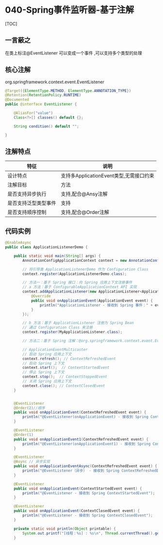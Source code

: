 # 040-Spring事件监听器-基于注解

[TOC]

## 一言蔽之

在类上标注@EventListener 可以变成一个事件 ,可以支持多个类型的处理

## 核心注解

org.springframework.context.event.EventListener

```java
@Target({ElementType.METHOD, ElementType.ANNOTATION_TYPE})
@Retention(RetentionPolicy.RUNTIME)
@Documented
public @interface EventListener {

	@AliasFor("value")
	Class<?>[] classes() default {};

	String condition() default "";

}
```

## 注解特点

| 特征                 | 说明                                    |
| -------------------- | --------------------------------------- |
| 设计特点             | 支持多ApplicationEvent类型,无需接口约束 |
| 注解目标             | 方法                                    |
| 是否支持异步执行     | 支持,配合@Ansy注解                      |
| 是否支持泛型类型事件 | 支持                                    |
| 是否支持顺序控制     | 支持,配合@Order注解                     |

## 代码实例

```java
@EnableAsync
public class ApplicationListenerDemo {

    public static void main(String[] args) {
        AnnotationConfigApplicationContext context = new AnnotationConfigApplicationContext();

        // 将引导类 ApplicationListenerDemo 作为 Configuration Class
        context.register(ApplicationListenerDemo.class);

        // 方法一：基于 Spring 接口：向 Spring 应用上下文注册事件
        // a 方法：基于 ConfigurableApplicationContext API 实现
        context.addApplicationListener(new ApplicationListener<ApplicationEvent>() {
            @Override
            public void onApplicationEvent(ApplicationEvent event) {
                println("ApplicationListener - 接收到 Spring 事件：" + event);
            }
        });

        // b 方法：基于 ApplicationListener 注册为 Spring Bean
        // 通过 Configuration Class 来注册
        context.register(MyApplicationListener.class);

        // 方法二：基于 Spring 注解：@org.springframework.context.event.EventListener

        // ApplicationEventMulticaster
        // 启动 Spring 应用上下文
        context.refresh(); // ContextRefreshedEvent
        // 启动 Spring 上下文
        context.start();  // ContextStartedEvent
        // 停止 Spring 上下文
        context.stop();  // ContextStoppedEvent
        // 关闭 Spring 应用上下文
        context.close(); // ContextClosedEvent
    }


    @EventListener
    @Order(2)//顺序
    public void onApplicationEvent(ContextRefreshedEvent event) {
        println("@EventListener(onApplicationEvent) - 接收到 Spring ContextRefreshedEvent");
    }

    @EventListener
    @Order(1)
    public void onApplicationEvent1(ContextRefreshedEvent event) {
        println("@EventListener(onApplicationEvent1) - 接收到 Spring ContextRefreshedEvent");
    }

    @EventListener
    @Async // 异步实现
    public void onApplicationEventAsync(ContextRefreshedEvent event) {
        println("@EventListener（异步） - 接收到 Spring ContextRefreshedEvent");
    }

    @EventListener
    public void onApplicationEvent(ContextStartedEvent event) {
        println("@EventListener - 接收到 Spring ContextStartedEvent");
    }

    @EventListener
    public void onApplicationEvent(ContextClosedEvent event) {
        println("@EventListener - 接收到 Spring ContextClosedEvent");
    }

    private static void println(Object printable) {
        System.out.printf("[线程：%s] : %s\n", Thread.currentThread().getName(), printable);
    }
```

